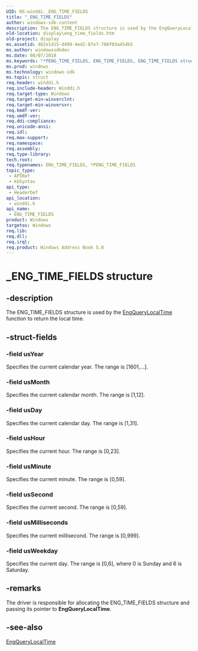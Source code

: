 ```yaml
---
UID: NS:winddi._ENG_TIME_FIELDS
title: "_ENG_TIME_FIELDS"
author: windows-sdk-content
description: The ENG_TIME_FIELDS structure is used by the EngQueryLocalTime function to return the local time.
old-location: display\eng_time_fields.htm
old-project: display
ms.assetid: 482e1d15-d499-4ed2-87e7-760f03a454b5
ms.author: windowssdkdev
ms.date: 08/07/2018
ms.keywords: "*PENG_TIME_FIELDS, ENG_TIME_FIELDS, ENG_TIME_FIELDS structure [Display Devices], PENG_TIME_FIELDS, PENG_TIME_FIELDS structure pointer [Display Devices], _ENG_TIME_FIELDS, display.eng_time_fields, grstrcts_3611274f-4217-48c5-af9d-9470df8a39e8.xml, winddi/ENG_TIME_FIELDS, winddi/PENG_TIME_FIELDS"
ms.prod: windows
ms.technology: windows-sdk
ms.topic: struct
req.header: winddi.h
req.include-header: Winddi.h
req.target-type: Windows
req.target-min-winverclnt: 
req.target-min-winversvr: 
req.kmdf-ver: 
req.umdf-ver: 
req.ddi-compliance: 
req.unicode-ansi: 
req.idl: 
req.max-support: 
req.namespace: 
req.assembly: 
req.type-library: 
tech.root: 
req.typenames: ENG_TIME_FIELDS, *PENG_TIME_FIELDS
topic_type:
 - APIRef
 - kbSyntax
api_type:
 - HeaderDef
api_location:
 - winddi.h
api_name:
 - ENG_TIME_FIELDS
product: Windows
targetos: Windows
req.lib: 
req.dll: 
req.irql: 
req.product: Windows Address Book 5.0
---
```


# _ENG_TIME_FIELDS structure


## -description


The ENG_TIME_FIELDS structure is used by the  <a href="https://msdn.microsoft.com/library/windows/hardware/ff564990">EngQueryLocalTime</a> function to return the local time. 


## -struct-fields




### -field usYear

Specifies the current calendar year. The range is [1601,...].


### -field usMonth

Specifies the current calendar month. The range is [1,12].


### -field usDay

Specifies the current calendar day. The range is [1,31].


### -field usHour

Specifies the current hour. The range is [0,23].


### -field usMinute

Specifies the current minute. The range is [0,59].


### -field usSecond

Specifies the current second. The range is [0,59].


### -field usMilliseconds

Specifies the current millisecond. The range is [0,999].


### -field usWeekday

Specifies the current day. The range is [0,6], where 0 is Sunday and 6 is Saturday.


## -remarks



The driver is responsible for allocating the ENG_TIME_FIELDS structure and passing its pointer to <b>EngQueryLocalTime</b>.




## -see-also




<a href="https://msdn.microsoft.com/library/windows/hardware/ff564990">EngQueryLocalTime</a>
 

 

